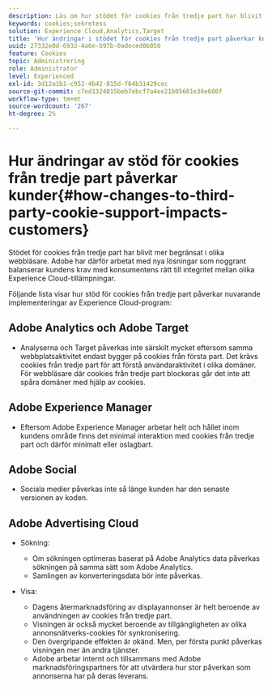 ```yaml
---
description: Läs om hur stödet för cookies från tredje part har blivit allt mer begränsat i olika webbläsare.
keywords: cookies;sekretess
solution: Experience Cloud,Analytics,Target
title: 'Hur ändringar i stödet för cookies från tredje part påverkar kunderna '
uuid: 27332e0d-6932-4a6e-b97b-0adeced0b050
feature: Cookies
topic: Administrering
role: Administrator
level: Experienced
exl-id: 3d12a1b1-c952-4b42-815d-f64b31429cec
source-git-commit: c7ed1324015beb7ebcf7a4ee21b05601e36e608f
workflow-type: tm+mt
source-wordcount: '267'
ht-degree: 2%

---
```


# Hur ändringar av stöd för cookies från tredje part påverkar kunder{#how-changes-to-third-party-cookie-support-impacts-customers}

Stödet för cookies från tredje part har blivit mer begränsat i olika webbläsare. Adobe har därför arbetat med nya lösningar som noggrant balanserar kundens krav med konsumentens rätt till integritet mellan olika Experience Cloud-tillämpningar.

Följande lista visar hur stöd för cookies från tredje part påverkar nuvarande implementeringar av Experience Cloud-program:

## Adobe Analytics och Adobe Target

* Analyserna och Target påverkas inte särskilt mycket eftersom samma webbplatsaktivitet endast bygger på cookies från första part. Det krävs cookies från tredje part för att förstå användaraktivitet i olika domäner. För webbläsare där cookies från tredje part blockeras går det inte att spåra domäner med hjälp av cookies.

## Adobe Experience Manager

* Eftersom Adobe Experience Manager arbetar helt och hållet inom kundens område finns det minimal interaktion med cookies från tredje part och därför minimalt eller oslagbart.

## Adobe Social

* Sociala medier påverkas inte så länge kunden har den senaste versionen av koden.

## Adobe Advertising Cloud

* Sökning:

   * Om sökningen optimeras baserat på Adobe Analytics data påverkas sökningen på samma sätt som Adobe Analytics.
   * Samlingen av konverteringsdata bör inte påverkas.

* Visa:

   * Dagens återmarknadsföring av displayannonser är helt beroende av användningen av cookies från tredje part.
   * Visningen är också mycket beroende av tillgängligheten av olika annonsnätverks-cookies för synkronisering.
   * Den övergripande effekten är okänd. Men, per första punkt påverkas visningen mer än andra tjänster.
   * Adobe arbetar internt och tillsammans med Adobe marknadsföringspartners för att utvärdera hur stor påverkan som annonserna har på deras leverans.
